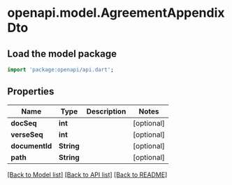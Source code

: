 # openapi.model.AgreementAppendixDto

## Load the model package
```dart
import 'package:openapi/api.dart';
```

## Properties
Name | Type | Description | Notes
------------ | ------------- | ------------- | -------------
**docSeq** | **int** |  | [optional] 
**verseSeq** | **int** |  | [optional] 
**documentId** | **String** |  | [optional] 
**path** | **String** |  | [optional] 

[[Back to Model list]](../README.md#documentation-for-models) [[Back to API list]](../README.md#documentation-for-api-endpoints) [[Back to README]](../README.md)


